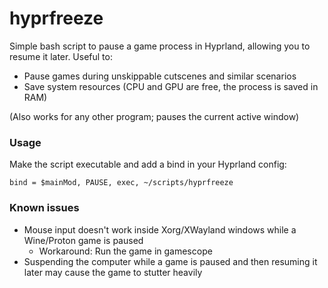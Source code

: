 # hyprfreeze
Simple bash script to pause a game process in Hyprland, allowing you to resume it later.
Useful to:
- Pause games during unskippable cutscenes and similar scenarios
- Save system resources (CPU and GPU are free, the process is saved in RAM)

(Also works for any other program; pauses the current active window)
### Usage
Make the script executable and add a bind in your Hyprland config:
```
bind = $mainMod, PAUSE, exec, ~/scripts/hyprfreeze
```
### Known issues
- Mouse input doesn't work inside Xorg/XWayland windows while a Wine/Proton game is paused
  - Workaround: Run the game in gamescope
- Suspending the computer while a game is paused and then resuming it later may cause the game to stutter heavily
